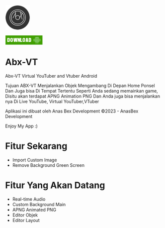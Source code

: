 <img src="abx.png" weight="80" height="80">

<a href="https://www.instagram.com/anasbex_/?hl=id" target="blank"><img align="center" src="img/dwn.png" alt="AnasBex" height="30" width="120" /></a>


# Abx-VT
Abx-VT Virtual YouTuber and Vtuber Android

Tujuan ABX-VT Menjalankan Objek Mengambang Di Depan Home Ponsel
Dan Juga bisa Di Tempat Tertentu Seperti Anda sedang memainkan game,
Disitu akan terdapat APNG Animation PNG
Dan Anda juga bisa menjalankan nya Di Live YouTube, Virtual YouTuber,VTuber

Aplikasi ini dibuat oleh Anas Bex Development
©2023 - AnasBex Development

Enjoy My App :)

# Fitur Sekarang
- Import Custom Image
- Remove Background Green Screen

# Fitur Yang Akan Datang
- Real-time Audio
- Custom Background Main
- APNG Animated PNG
- Editor Objek
- Editor Layout